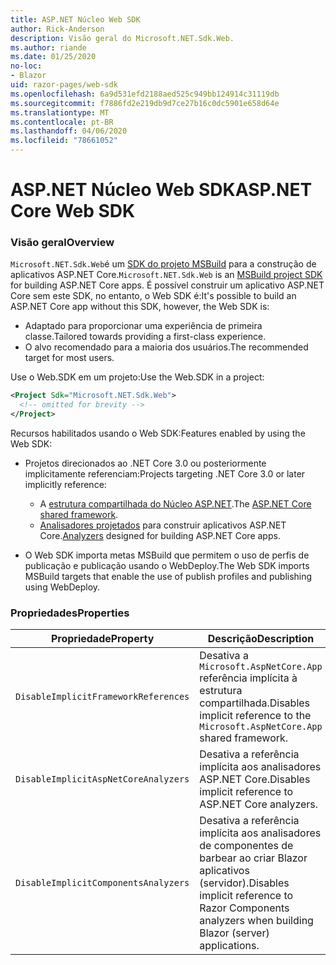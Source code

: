 ```yaml
---
title: ASP.NET Núcleo Web SDK
author: Rick-Anderson
description: Visão geral do Microsoft.NET.Sdk.Web.
ms.author: riande
ms.date: 01/25/2020
no-loc:
- Blazor
uid: razor-pages/web-sdk
ms.openlocfilehash: 6a9d531efd2188aed525c949bb124914c31119db
ms.sourcegitcommit: f7886fd2e219db9d7ce27b16c0dc5901e658d64e
ms.translationtype: MT
ms.contentlocale: pt-BR
ms.lasthandoff: 04/06/2020
ms.locfileid: "78661052"
---
```

# <a name="aspnet-core-web-sdk"></a><span data-ttu-id="5b227-103">ASP.NET Núcleo Web SDK</span><span class="sxs-lookup"><span data-stu-id="5b227-103">ASP.NET Core Web SDK</span></span>

### <a name="overview"></a><span data-ttu-id="5b227-104">Visão geral</span><span class="sxs-lookup"><span data-stu-id="5b227-104">Overview</span></span>

<span data-ttu-id="5b227-105">`Microsoft.NET.Sdk.Web`é um [SDK do projeto MSBuild](https://docs.microsoft.com/visualstudio/msbuild/how-to-use-project-sdk) para a construção de aplicativos ASP.NET Core.</span><span class="sxs-lookup"><span data-stu-id="5b227-105">`Microsoft.NET.Sdk.Web` is an [MSBuild project SDK](https://docs.microsoft.com/visualstudio/msbuild/how-to-use-project-sdk) for building ASP.NET Core apps.</span></span> <span data-ttu-id="5b227-106">É possível construir um aplicativo ASP.NET Core sem este SDK, no entanto, o Web SDK é:</span><span class="sxs-lookup"><span data-stu-id="5b227-106">It's possible to build an ASP.NET Core app without this SDK, however, the Web SDK is:</span></span>

* <span data-ttu-id="5b227-107">Adaptado para proporcionar uma experiência de primeira classe.</span><span class="sxs-lookup"><span data-stu-id="5b227-107">Tailored towards providing a first-class experience.</span></span>
* <span data-ttu-id="5b227-108">O alvo recomendado para a maioria dos usuários.</span><span class="sxs-lookup"><span data-stu-id="5b227-108">The recommended target for most users.</span></span>

<span data-ttu-id="5b227-109">Use o Web.SDK em um projeto:</span><span class="sxs-lookup"><span data-stu-id="5b227-109">Use the Web.SDK in a project:</span></span>

  ```xml
  <Project Sdk="Microsoft.NET.Sdk.Web">
    <!-- omitted for brevity -->
  </Project>
  ```

<span data-ttu-id="5b227-110">Recursos habilitados usando o Web SDK:</span><span class="sxs-lookup"><span data-stu-id="5b227-110">Features enabled by using the Web SDK:</span></span>

* <span data-ttu-id="5b227-111">Projetos direcionados ao .NET Core 3.0 ou posteriormente implicitamente referenciam:</span><span class="sxs-lookup"><span data-stu-id="5b227-111">Projects targeting .NET Core 3.0 or later implicitly reference:</span></span>

  * <span data-ttu-id="5b227-112">A [estrutura compartilhada do Núcleo ASP.NET](xref:fundamentals/metapackage-app).</span><span class="sxs-lookup"><span data-stu-id="5b227-112">The [ASP.NET Core shared framework](xref:fundamentals/metapackage-app).</span></span>
  * <span data-ttu-id="5b227-113">[Analisadores projetados](/visualstudio/extensibility/getting-started-with-roslyn-analyzers) para construir aplicativos ASP.NET Core.</span><span class="sxs-lookup"><span data-stu-id="5b227-113">[Analyzers](/visualstudio/extensibility/getting-started-with-roslyn-analyzers) designed for building ASP.NET Core apps.</span></span>
* <span data-ttu-id="5b227-114">O Web SDK importa metas MSBuild que permitem o uso de perfis de publicação e publicação usando o WebDeploy.</span><span class="sxs-lookup"><span data-stu-id="5b227-114">The Web SDK imports MSBuild targets that enable the use of publish profiles and publishing using WebDeploy.</span></span>

### <a name="properties"></a><span data-ttu-id="5b227-115">Propriedades</span><span class="sxs-lookup"><span data-stu-id="5b227-115">Properties</span></span>

| <span data-ttu-id="5b227-116">Propriedade</span><span class="sxs-lookup"><span data-stu-id="5b227-116">Property</span></span> | <span data-ttu-id="5b227-117">Descrição</span><span class="sxs-lookup"><span data-stu-id="5b227-117">Description</span></span> |
| -------- | ----------- |
| `DisableImplicitFrameworkReferences` | <span data-ttu-id="5b227-118">Desativa a `Microsoft.AspNetCore.App` referência implícita à estrutura compartilhada.</span><span class="sxs-lookup"><span data-stu-id="5b227-118">Disables implicit reference to the `Microsoft.AspNetCore.App` shared framework.</span></span> |
| `DisableImplicitAspNetCoreAnalyzers` | <span data-ttu-id="5b227-119">Desativa a referência implícita aos analisadores ASP.NET Core.</span><span class="sxs-lookup"><span data-stu-id="5b227-119">Disables implicit reference to ASP.NET Core analyzers.</span></span> |
| `DisableImplicitComponentsAnalyzers` | <span data-ttu-id="5b227-120">Desativa a referência implícita aos analisadores de componentes de barbear ao criar Blazor aplicativos (servidor).</span><span class="sxs-lookup"><span data-stu-id="5b227-120">Disables implicit reference to Razor Components analyzers when building Blazor (server) applications.</span></span> |
